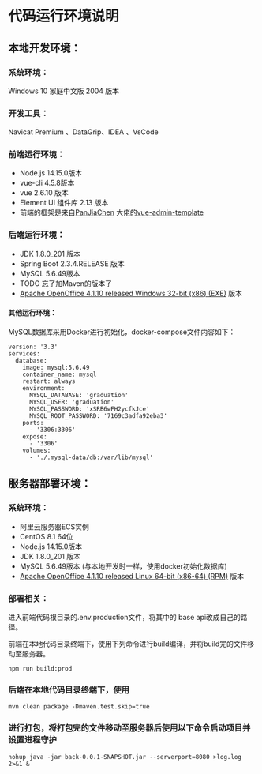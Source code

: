 # 代码运行环境说明

## 本地开发环境：

### 系统环境：

Windows 10 家庭中文版 2004 版本
### 开发工具：
Navicat Premium 、DataGrip、IDEA 、VsCode
### 前端运行环境：

- Node.js 14.15.0版本
- vue-cli 4.5.8版本
- vue 2.6.10 版本
- Element UI 组件库 2.13 版本
- 前端的框架是来自[PanJiaChen](https://github.com/PanJiaChen) 大佬的[vue-admin-template](https://github.com/PanJiaChen/vue-admin-template)
### 后端运行环境：

- JDK 1.8.0_201 版本
- Spring Boot 2.3.4.RELEASE 版本
- MySQL 5.6.49版本
- TODO 忘了加Maven的版本了
- [Apache OpenOffice 4.1.10 released Windows 32-bit (x86) (EXE)](https://sourceforge.net/projects/openofficeorg.mirror/files/4.1.10/binaries/zh-CN/Apache_OpenOffice_4.1.10_Win_x86_install_zh-CN.exe/download) 版本

#### 其他运行环境：
MySQL数据库采用Docker进行初始化，docker-compose文件内容如下：
```
version: '3.3'
services:
  database:
    image: mysql:5.6.49
    container_name: mysql
    restart: always
    environment:
      MYSQL_DATABASE: 'graduation'   
      MYSQL_USER: 'graduation'
      MYSQL_PASSWORD: 'xSRB6wFH2ycfkJce'      
      MYSQL_ROOT_PASSWORD: '7169c3adfa92eba3'
    ports:
      - '3306:3306'
    expose:
      - '3306'
    volumes:
      - './.mysql-data/db:/var/lib/mysql'
```
## 服务器部署环境：

### 系统环境：

- 阿里云服务器ECS实例
- CentOS 8.1 64位
- Node.js 14.15.0版本
- JDK 1.8.0_201 版本
- MySQL 5.6.49版本 (与本地开发时一样，使用docker初始化数据库)
- [Apache OpenOffice 4.1.10 released Linux 64-bit (x86-64) (RPM)](https://sourceforge.net/projects/openofficeorg.mirror/files/4.1.10/binaries/zh-CN/Apache_OpenOffice_4.1.10_Linux_x86-64_install-rpm_zh-CN.tar.gz/download) 版本

### 部署相关：
进入前端代码根目录的.env.production文件，将其中的 base api改成自己的路径。

前端在本地代码目录终端下，使用下列命令进行build编译，并将build完的文件移动至服务器。
```
npm run build:prod
```
### 后端在本地代码目录终端下，使用
```
mvn clean package -Dmaven.test.skip=true
```
### 进行打包，将打包完的文件移动至服务器后使用以下命令启动项目并设置进程守护
```
nohup java -jar back-0.0.1-SNAPSHOT.jar --serverport=8080 >log.log 2>&1 &
```

